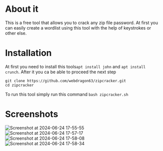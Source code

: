 # About it
This is a free tool that allows you to crack any zip file password.
At first you can easily create a wordlist using this tool with the help of keystrokes or other else.

# Installation
At first you need to install this tools`apt install john` and `apt install crunch`.
After it you ca be able to proceed the next step
```shell
git clone https://github.com/webdragon63/zipcracker.git
cd zipcracker
```
To run this tool simply run this command `bash zipcracker.sh`
# Screenshots

![Screenshot at 2024-06-24 17-55-55](https://github.com/webdragon63/zipcracker/assets/117004849/2393b41d-5be1-4611-b869-5a79eae89000)
![Screenshot at 2024-06-24 17-57-17](https://github.com/webdragon63/zipcracker/assets/117004849/8f245037-bf1b-47d4-a1dc-66fd788a93ec)
![Screenshot at 2024-06-24 17-58-08](https://github.com/webdragon63/zipcracker/assets/117004849/936a15e6-b199-4fb3-9fd2-ea39ef89608a)
![Screenshot at 2024-06-24 17-58-34](https://github.com/webdragon63/zipcracker/assets/117004849/00df4b7a-f064-4139-b62e-5a01c665e997)
